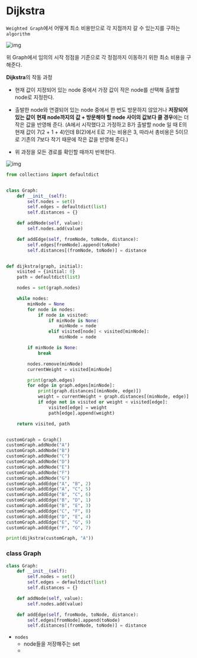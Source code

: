 # Dijkstra

```Weighted Graph```에서 어떻게 최소 비용만으로 각 지점까지 갈 수 있는지를 구하는 ```algorithm```

![img](https://camo.githubusercontent.com/bd3aaf2bee64a4d1ed960ed75761b2f4582f461bbf1133666239eca41d876a8d/68747470733a2f2f63646e2d696d616765732d312e6d656469756d2e636f6d2f6d61782f313030302f312a32467a574f46754342664a4c4c4f79714a65694d72512e706e67)

위 Graph에서 임의의 시작 정점을 기준으로 각 정점까지 이동하기 위한 최소 비용을 구해준다.



**Dijkstra**의 작동 과정

- 현재 값이 지정되어 있는 node 중에서 가장 값이 작은 node를 선택해 출발할 node로 지정한다.

- 출발한 node와 연결되어 있는 node 중에서 한 번도 방문하지 않았거나 **저장되어 있는 값이 현재 node까지의 값 + 방문해야 할 node 사이의 값보다 클 경우**에는 더 작은 값을 반영해 준다.                                                                                                                                    (A에서 시작했다고 가정하고 B가 출발할 node 일 때 E의 현재 값이 7(2 + 1 + 4)인데 B(2)에서 E로 가는 비용은 3, 따라서 총비용은 5이므로 기존의 7보다 작기 때문에 작은 값을 반영해 준다.)

- 위 과정을 모든 경로를 확인할 때까지 반복한다.

  

![img](https://cdn-images-1.medium.com/max/800/1*DYBJ6857WrAYDEMviswlSw.jpeg)



```python
from collections import defaultdict


class Graph:
    def __init__(self):
        self.nodes = set()
        self.edges = defaultdict(list)
        self.distances = {}

    def addNode(self, value):
        self.nodes.add(value)

    def addEdge(self, fromNode, toNode, distance):
        self.edges[fromNode].append(toNode)
        self.distances[(fromNode, toNode)] = distance


def dijkstra(graph, initial):
    visited = {initial: 0}
    path = defaultdict(list)

    nodes = set(graph.nodes)

    while nodes:
        minNode = None
        for node in nodes:
            if node in visited:
                if minNode is None:
                    minNode = node
                elif visited[node] < visited[minNode]:
                    minNode = node

        if minNode is None:
            break

        nodes.remove(minNode)
        currentWeight = visited[minNode]

        print(graph.edges)
        for edge in graph.edges[minNode]:
            print(graph.distances[(minNode, edge)])
            weight = currentWeight + graph.distances[(minNode, edge)]
            if edge not in visited or weight < visited[edge]:
                visited[edge] = weight
                path[edge].append(weight)

    return visited, path


customGraph = Graph()
customGraph.addNode("A")
customGraph.addNode("B")
customGraph.addNode("C")
customGraph.addNode("D")
customGraph.addNode("E")
customGraph.addNode("F")
customGraph.addNode("G")
customGraph.addEdge("A", "B", 2)
customGraph.addEdge("A", "C", 5)
customGraph.addEdge("B", "C", 6)
customGraph.addEdge("B", "D", 1)
customGraph.addEdge("B", "E", 3)
customGraph.addEdge("C", "F", 8)
customGraph.addEdge("D", "E", 4)
customGraph.addEdge("E", "G", 9)
customGraph.addEdge("F", "G", 7)

print(dijkstra(customGraph, "A"))
```



### class Graph

```python
class Graph:
    def __init__(self):
        self.nodes = set()
        self.edges = defaultdict(list)
        self.distances = {}

    def addNode(self, value):
        self.nodes.add(value)

    def addEdge(self, fromNode, toNode, distance):
        self.edges[fromNode].append(toNode)
        self.distances[(fromNode, toNode)] = distance
```

- ```nodes``` 
  - node들을 저장해주는 set
  - 